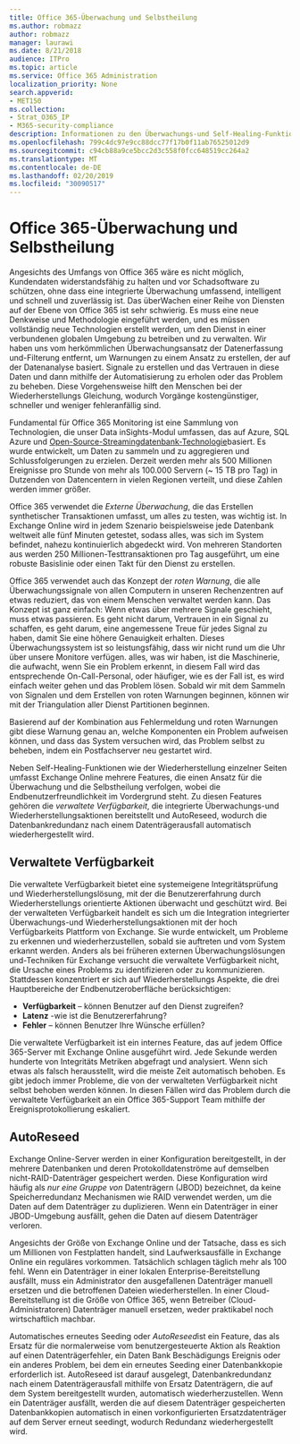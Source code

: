 ```yaml
---
title: Office 365-Überwachung und Selbstheilung
ms.author: robmazz
author: robmazz
manager: laurawi
ms.date: 8/21/2018
audience: ITPro
ms.topic: article
ms.service: Office 365 Administration
localization_priority: None
search.appverid:
- MET150
ms.collection:
- Strat_O365_IP
- M365-security-compliance
description: Informationen zu den Überwachungs-und Self-Healing-Funktionen von Office 365.
ms.openlocfilehash: 799c4dc97e9cc88dcc77f17b0f11ab76525012d9
ms.sourcegitcommit: c94cb88a9ce5bcc2d3c558f0fcc648519cc264a2
ms.translationtype: MT
ms.contentlocale: de-DE
ms.lasthandoff: 02/20/2019
ms.locfileid: "30090517"
---
```

# <a name="office-365-monitoring-and-self-healing"></a>Office 365-Überwachung und Selbstheilung
Angesichts des Umfangs von Office 365 wäre es nicht möglich, Kundendaten widerstandsfähig zu halten und vor Schadsoftware zu schützen, ohne dass eine integrierte Überwachung umfassend, intelligent und schnell und zuverlässig ist. Das überWachen einer Reihe von Diensten auf der Ebene von Office 365 ist sehr schwierig. Es muss eine neue Denkweise und Methodologie eingeführt werden, und es müssen vollständig neue Technologien erstellt werden, um den Dienst in einer verbundenen globalen Umgebung zu betreiben und zu verwalten. Wir haben uns vom herkömmlichen Überwachungsansatz der Datenerfassung und-Filterung entfernt, um Warnungen zu einem Ansatz zu erstellen, der auf der Datenanalyse basiert. Signale zu erstellen und das Vertrauen in diese Daten und dann mithilfe der Automatisierung zu erholen oder das Problem zu beheben. Diese Vorgehensweise hilft den Menschen bei der Wiederherstellungs Gleichung, wodurch Vorgänge kostengünstiger, schneller und weniger fehleranfällig sind. 

Fundamental für Office 365 Monitoring ist eine Sammlung von Technologien, die unser Data inSights-Modul umfassen, das auf Azure, SQL Azure und [Open-Source-Streamingdatenbank-Technologie](http://cassandra.apache.org/)basiert. Es wurde entwickelt, um Daten zu sammeln und zu aggregieren und Schlussfolgerungen zu erzielen. Derzeit werden mehr als 500 Millionen Ereignisse pro Stunde von mehr als 100.000 Servern (~ 15 TB pro Tag) in Dutzenden von Datencentern in vielen Regionen verteilt, und diese Zahlen werden immer größer. 

Office 365 verwendet die *Externe Überwachung*, die das Erstellen synthetischer Transaktionen umfasst, um alles zu testen, was wichtig ist. In Exchange Online wird in jedem Szenario beispielsweise jede Datenbank weltweit alle fünf Minuten getestet, sodass alles, was sich im System befindet, nahezu kontinuierlich abgedeckt wird. Von mehreren Standorten aus werden 250 Millionen-Testtransaktionen pro Tag ausgeführt, um eine robuste Basislinie oder einen Takt für den Dienst zu erstellen. 

Office 365 verwendet auch das Konzept der *roten Warnung*, die alle Überwachungssignale von allen Computern in unseren Rechenzentren auf etwas reduziert, das von einem Menschen verwaltet werden kann. Das Konzept ist ganz einfach: Wenn etwas über mehrere Signale geschieht, muss etwas passieren. Es geht nicht darum, Vertrauen in ein Signal zu schaffen, es geht darum, eine angemessene Treue für jedes Signal zu haben, damit Sie eine höhere Genauigkeit erhalten. Dieses Überwachungssystem ist so leistungsfähig, dass wir nicht rund um die Uhr über unsere Monitore verfügen. alles, was wir haben, ist die Maschinerie, die aufwacht, wenn Sie ein Problem erkennt, in diesem Fall wird das entsprechende On-Call-Personal, oder häufiger, wie es der Fall ist, es wird einfach weiter gehen und das Problem lösen. Sobald wir mit dem Sammeln von Signalen und dem Erstellen von roten Warnungen beginnen, können wir mit der Triangulation aller Dienst Partitionen beginnen. 

Basierend auf der Kombination aus Fehlermeldung und roten Warnungen gibt diese Warnung genau an, welche Komponenten ein Problem aufweisen können, und dass das System versuchen wird, das Problem selbst zu beheben, indem ein Postfachserver neu gestartet wird. 

Neben Self-Healing-Funktionen wie der Wiederherstellung einzelner Seiten umfasst Exchange Online mehrere Features, die einen Ansatz für die Überwachung und die Selbstheilung verfolgen, wobei die Endbenutzerfreundlichkeit im Vordergrund steht. Zu diesen Features gehören die *verwaltete Verfügbarkeit*, die integrierte Überwachungs-und Wiederherstellungsaktionen bereitstellt und AutoReseed, wodurch die Datenbankredundanz nach einem Datenträgerausfall automatisch wiederhergestellt wird. 

## <a name="managed-availability"></a>Verwaltete Verfügbarkeit 
Die verwaltete Verfügbarkeit bietet eine systemeigene Integritätsprüfung und Wiederherstellungslösung, mit der die Benutzererfahrung durch Wiederherstellungs orientierte Aktionen überwacht und geschützt wird. Bei der verwalteten Verfügbarkeit handelt es sich um die Integration integrierter Überwachungs-und Wiederherstellungsaktionen mit der hoch Verfügbarkeits Plattform von Exchange. Sie wurde entwickelt, um Probleme zu erkennen und wiederherzustellen, sobald sie auftreten und vom System erkannt werden. Anders als bei früheren externen Überwachungslösungen und-Techniken für Exchange versucht die verwaltete Verfügbarkeit nicht, die Ursache eines Problems zu identifizieren oder zu kommunizieren. Stattdessen konzentriert er sich auf Wiederherstellungs Aspekte, die drei Hauptbereiche der Endbenutzeroberfläche berücksichtigen: 
- **Verfügbarkeit** – können Benutzer auf den Dienst zugreifen? 
- **Latenz** -wie ist die Benutzererfahrung? 
- **Fehler** – können Benutzer Ihre Wünsche erfüllen? 

Die verwaltete Verfügbarkeit ist ein internes Feature, das auf jedem Office 365-Server mit Exchange Online ausgeführt wird. Jede Sekunde werden hunderte von Integritäts Metriken abgefragt und analysiert. Wenn sich etwas als falsch herausstellt, wird die meiste Zeit automatisch behoben. Es gibt jedoch immer Probleme, die von der verwalteten Verfügbarkeit nicht selbst behoben werden können. In diesen Fällen wird das Problem durch die verwaltete Verfügbarkeit an ein Office 365-Support Team mithilfe der Ereignisprotokollierung eskaliert. 

## <a name="autoreseed"></a>AutoReseed 
Exchange Online-Server werden in einer Konfiguration bereitgestellt, in der mehrere Datenbanken und deren Protokolldatenströme auf demselben nicht-RAID-Datenträger gespeichert werden. Diese Konfiguration wird häufig als *nur eine Gruppe von* Datenträgern (JBOD) bezeichnet, da keine Speicherredundanz Mechanismen wie RAID verwendet werden, um die Daten auf dem Datenträger zu duplizieren. Wenn ein Datenträger in einer JBOD-Umgebung ausfällt, gehen die Daten auf diesem Datenträger verloren. 

Angesichts der Größe von Exchange Online und der Tatsache, dass es sich um Millionen von Festplatten handelt, sind Laufwerksausfälle in Exchange Online ein reguläres vorkommen. Tatsächlich schlagen täglich mehr als 100 fehl. Wenn ein Datenträger in einer lokalen Enterprise-Bereitstellung ausfällt, muss ein Administrator den ausgefallenen Datenträger manuell ersetzen und die betroffenen Dateien wiederherstellen. In einer Cloud-Bereitstellung ist die Größe von Office 365, wenn Betreiber (Cloud-Administratoren) Datenträger manuell ersetzen, weder praktikabel noch wirtschaftlich machbar. 

Automatisches erneutes Seeding oder *AutoReseed*ist ein Feature, das als Ersatz für die normalerweise vom benutzergesteuerte Aktion als Reaktion auf einen Datenträgerfehler, ein Daten Bank Beschädigungs Ereignis oder ein anderes Problem, bei dem ein erneutes Seeding einer Datenbankkopie erforderlich ist. AutoReseed ist darauf ausgelegt, Datenbankredundanz nach einem Datenträgerausfall mithilfe von Ersatz Datenträgern, die auf dem System bereitgestellt wurden, automatisch wiederherzustellen. Wenn ein Datenträger ausfällt, werden die auf diesem Datenträger gespeicherten Datenbankkopien automatisch in einen vorkonfigurierten Ersatzdatenträger auf dem Server erneut seedingt, wodurch Redundanz wiederhergestellt wird. 